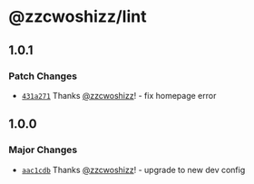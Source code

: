 # @zzcwoshizz/lint

## 1.0.1

### Patch Changes

- [`431a271`](https://github.com/zzcwoshizz/dev/commit/431a271417350572a288f8ff59de0e6375e18aac) Thanks [@zzcwoshizz](https://github.com/zzcwoshizz)! - fix homepage error

## 1.0.0

### Major Changes

- [`aac1cdb`](https://github.com/zzcwoshizz/dev/commit/aac1cdbfb027380df9d277769e522ec67a88cbf3) Thanks [@zzcwoshizz](https://github.com/zzcwoshizz)! - upgrade to new dev config
